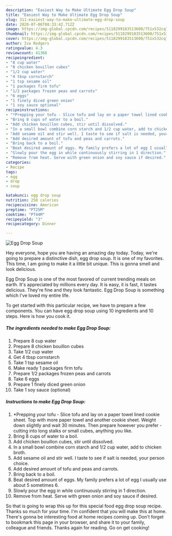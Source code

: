 ```yaml
---
description: "Easiest Way to Make Ultimate Egg Drop Soup"
title: "Easiest Way to Make Ultimate Egg Drop Soup"
slug: 311-easiest-way-to-make-ultimate-egg-drop-soup
date: 2020-07-06T08:33:42.712Z
image: https://img-global.cpcdn.com/recipes/5118299183513600/751x532cq70/egg-drop-soup-recipe-main-photo.jpg
thumbnail: https://img-global.cpcdn.com/recipes/5118299183513600/751x532cq70/egg-drop-soup-recipe-main-photo.jpg
cover: https://img-global.cpcdn.com/recipes/5118299183513600/751x532cq70/egg-drop-soup-recipe-main-photo.jpg
author: Iva Rodgers
ratingvalue: 4.3
reviewcount: 41368
recipeingredient:
- "8 cup water"
- "8 chicken bouillon cubes"
- "1/2 cup water"
- "4 tbsp cornstarch"
- "1 tsp sesame oil"
- "1 packages firm tofu"
- "1/2 packages frozen peas and carrots"
- "6 eggs"
- "1 finely diced green onion"
- "1 soy sauce optional"
recipeinstructions:
- "*Prepping your tofu - Slice tofu and lay on a paper towel lined cookie sheet. Top with more paper towel and another cookie sheet. Weight down slightly and wait 30 minutes. Then prepare however you prefer - cutting into long stalks or small cubes, anything you like."
- "Bring 8 cups of water to a boil."
- "Add chicken bouillon cubes, stir until dissolved."
- "In a small bowl combine corn starch and 1/2 cup water, add to chicken broth."
- "Add sesame oil and stir well. I taste to see if salt is needed, your person choice."
- "Add desired amount of tofu and peas and carrots."
- "Bring back to a boil."
- "Beat desired amount of eggs. My family prefers a lot of egg I usually use about 5 sometimes 6."
- "Slowly pour the egg in while continuously stirring in 1 direction."
- "Remove from heat. Serve with green onion and soy sauce if desired."
categories:
- Recipe
tags:
- egg
- drop
- soup

katakunci: egg drop soup 
nutrition: 258 calories
recipecuisine: American
preptime: "PT25M"
cooktime: "PT44M"
recipeyield: "3"
recipecategory: Dinner

---
```



![Egg Drop Soup](https://img-global.cpcdn.com/recipes/5118299183513600/751x532cq70/egg-drop-soup-recipe-main-photo.jpg)

Hey everyone, hope you are having an amazing day today. Today, we're going to prepare a distinctive dish, egg drop soup. It is one of my favorites. This time, I am going to make it a little bit unique. This is gonna smell and look delicious.



Egg Drop Soup is one of the most favored of current trending meals on earth. It's appreciated by millions every day. It is easy, it is fast, it tastes delicious. They're fine and they look fantastic. Egg Drop Soup is something which I've loved my entire life.


To get started with this particular recipe, we have to prepare a few components. You can have egg drop soup using 10 ingredients and 10 steps. Here is how you cook it.

<!--inarticleads1-->

##### The ingredients needed to make Egg Drop Soup:

1. Prepare 8 cup water
1. Prepare 8 chicken bouillon cubes
1. Take 1/2 cup water
1. Get 4 tbsp cornstarch
1. Take 1 tsp sesame oil
1. Make ready 1 packages firm tofu
1. Prepare 1/2 packages frozen peas and carrots
1. Take 6 eggs
1. Prepare 1 finely diced green onion
1. Take 1 soy sauce (optional)




<!--inarticleads2-->

##### Instructions to make Egg Drop Soup:

1. *Prepping your tofu - Slice tofu and lay on a paper towel lined cookie sheet. Top with more paper towel and another cookie sheet. Weight down slightly and wait 30 minutes. Then prepare however you prefer - cutting into long stalks or small cubes, anything you like.
1. Bring 8 cups of water to a boil.
1. Add chicken bouillon cubes, stir until dissolved.
1. In a small bowl combine corn starch and 1/2 cup water, add to chicken broth.
1. Add sesame oil and stir well. I taste to see if salt is needed, your person choice.
1. Add desired amount of tofu and peas and carrots.
1. Bring back to a boil.
1. Beat desired amount of eggs. My family prefers a lot of egg I usually use about 5 sometimes 6.
1. Slowly pour the egg in while continuously stirring in 1 direction.
1. Remove from heat. Serve with green onion and soy sauce if desired.




So that is going to wrap this up for this special food egg drop soup recipe. Thanks so much for your time. I'm confident that you will make this at home. There's gonna be interesting food at home recipes coming up. Don't forget to bookmark this page in your browser, and share it to your family, colleague and friends. Thanks again for reading. Go on get cooking!
